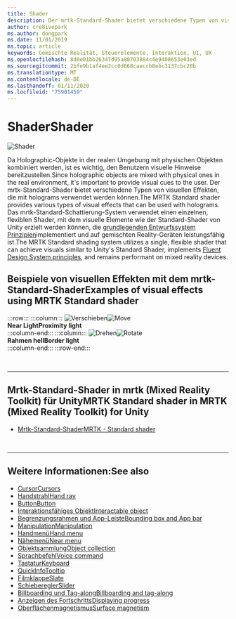 ```yaml
---
title: Shader
description: Der mrtk-Standard-Shader bietet verschiedene Typen von visuellen Effekten, die mit holograms verwendet werden können.
author: cre8ivepark
ms.author: dongpark
ms.date: 11/01/2019
ms.topic: article
keywords: Gemischte Realität, Steuerelemente, Interaktion, UI, UX
ms.openlocfilehash: 8d0e01bb26347d95a80703884c4e9408653e03ed
ms.sourcegitcommit: 2bfe9b1af4ee2cc0d668caeccb8ebc3137cbc20b
ms.translationtype: MT
ms.contentlocale: de-DE
ms.lasthandoff: 01/11/2020
ms.locfileid: "75901459"
---
```

# <a name="shader"></a><span data-ttu-id="b4e8e-104">Shader</span><span class="sxs-lookup"><span data-stu-id="b4e8e-104">Shader</span></span>

![Shader](images/UX/UX_Hero_StandardShader.jpg)

<span data-ttu-id="b4e8e-106">Da Holographic-Objekte in der realen Umgebung mit physischen Objekten kombiniert werden, ist es wichtig, den Benutzern visuelle Hinweise bereitzustellen.</span><span class="sxs-lookup"><span data-stu-id="b4e8e-106">Since holographic objects are mixed with physical ones in the real environment, it's important to provide visual cues to the user.</span></span> <span data-ttu-id="b4e8e-107">Der mrtk-Standard-Shader bietet verschiedene Typen von visuellen Effekten, die mit holograms verwendet werden können.</span><span class="sxs-lookup"><span data-stu-id="b4e8e-107">The MRTK Standard shader provides various types of visual effects that can be used with holograms.</span></span> <span data-ttu-id="b4e8e-108">Das mrtk-Standard-Schattierung-System verwendet einen einzelnen, flexiblen Shader, mit dem visuelle Elemente wie der Standard-Shader von Unity erzielt werden können, die [grundlegenden Entwurfssystem Prinzipien](https://www.microsoft.com/design/fluent/#/)implementiert und auf gemischten Reality-Geräten leistungsfähig ist.</span><span class="sxs-lookup"><span data-stu-id="b4e8e-108">The MRTK Standard shading system utilizes a single, flexible shader that can achieve visuals similar to Unity's Standard Shader, implements [Fluent Design System principles](https://www.microsoft.com/design/fluent/#/), and remains performant on mixed reality devices.</span></span>
<br>

## <a name="examples-of-visual-effects-using-mrtk-standard-shader"></a><span data-ttu-id="b4e8e-109">Beispiele von visuellen Effekten mit dem mrtk-Standard-Shader</span><span class="sxs-lookup"><span data-stu-id="b4e8e-109">Examples of visual effects using MRTK Standard shader</span></span> 
:::row:::
    :::column:::
       <span data-ttu-id="b4e8e-110">![Verschieben](images/UX/UX_Button_Affordance_ProximityLight.jpg)</span><span class="sxs-lookup"><span data-stu-id="b4e8e-110">![Move](images/UX/UX_Button_Affordance_ProximityLight.jpg)</span></span><br>
       <span data-ttu-id="b4e8e-111">**Near Light**</span><span class="sxs-lookup"><span data-stu-id="b4e8e-111">**Proximity light**</span></span><br>
    :::column-end:::
    :::column:::
       <span data-ttu-id="b4e8e-112">![Drehen](images/UX/UX_Button_Affordance_FocusHighlight.jpg)</span><span class="sxs-lookup"><span data-stu-id="b4e8e-112">![Rotate](images/UX/UX_Button_Affordance_FocusHighlight.jpg)</span></span><br>
        <span data-ttu-id="b4e8e-113">**Rahmen hell**</span><span class="sxs-lookup"><span data-stu-id="b4e8e-113">**Border light**</span></span><br>
    :::column-end:::
:::row-end:::

<br>

---

## <a name="mrtk-standard-shader-in-mrtk-mixed-reality-toolkit-for-unity"></a><span data-ttu-id="b4e8e-114">Mrtk-Standard-Shader in mrtk (Mixed Reality Toolkit) für Unity</span><span class="sxs-lookup"><span data-stu-id="b4e8e-114">MRTK Standard shader in MRTK (Mixed Reality Toolkit) for Unity</span></span>

* [<span data-ttu-id="b4e8e-115">Mrtk-Standard-Shader</span><span class="sxs-lookup"><span data-stu-id="b4e8e-115">MRTK - Standard shader</span></span>](https://microsoft.github.io/MixedRealityToolkit-Unity/Documentation/README_MRTKStandardShader.html)


<br>

---

## <a name="see-also"></a><span data-ttu-id="b4e8e-116">Weitere Informationen:</span><span class="sxs-lookup"><span data-stu-id="b4e8e-116">See also</span></span>

* [<span data-ttu-id="b4e8e-117">Cursor</span><span class="sxs-lookup"><span data-stu-id="b4e8e-117">Cursors</span></span>](cursors.md)
* [<span data-ttu-id="b4e8e-118">Handstrahl</span><span class="sxs-lookup"><span data-stu-id="b4e8e-118">Hand ray</span></span>](point-and-commit.md)
* [<span data-ttu-id="b4e8e-119">Button</span><span class="sxs-lookup"><span data-stu-id="b4e8e-119">Button</span></span>](button.md)
* [<span data-ttu-id="b4e8e-120">Interaktionsfähiges Objekt</span><span class="sxs-lookup"><span data-stu-id="b4e8e-120">Interactable object</span></span>](interactable-object.md)
* [<span data-ttu-id="b4e8e-121">Begrenzungsrahmen und App-Leiste</span><span class="sxs-lookup"><span data-stu-id="b4e8e-121">Bounding box and App bar</span></span>](app-bar-and-bounding-box.md)
* [<span data-ttu-id="b4e8e-122">Manipulation</span><span class="sxs-lookup"><span data-stu-id="b4e8e-122">Manipulation</span></span>](direct-manipulation.md)
* [<span data-ttu-id="b4e8e-123">Handmenü</span><span class="sxs-lookup"><span data-stu-id="b4e8e-123">Hand menu</span></span>](hand-menu.md)
* [<span data-ttu-id="b4e8e-124">Nähemenü</span><span class="sxs-lookup"><span data-stu-id="b4e8e-124">Near menu</span></span>](near-menu.md)
* [<span data-ttu-id="b4e8e-125">Objektsammlung</span><span class="sxs-lookup"><span data-stu-id="b4e8e-125">Object collection</span></span>](object-collection.md)
* [<span data-ttu-id="b4e8e-126">Sprachbefehl</span><span class="sxs-lookup"><span data-stu-id="b4e8e-126">Voice command</span></span>](voice-input.md)
* [<span data-ttu-id="b4e8e-127">Tastatur</span><span class="sxs-lookup"><span data-stu-id="b4e8e-127">Keyboard</span></span>](keyboard.md)
* [<span data-ttu-id="b4e8e-128">QuickInfo</span><span class="sxs-lookup"><span data-stu-id="b4e8e-128">Tooltip</span></span>](tooltip.md)
* [<span data-ttu-id="b4e8e-129">Filmklappe</span><span class="sxs-lookup"><span data-stu-id="b4e8e-129">Slate</span></span>](slate.md)
* [<span data-ttu-id="b4e8e-130">Schieberegler</span><span class="sxs-lookup"><span data-stu-id="b4e8e-130">Slider</span></span>](slider.md)
* [<span data-ttu-id="b4e8e-131">Billboarding und Tag-along</span><span class="sxs-lookup"><span data-stu-id="b4e8e-131">Billboarding and tag-along</span></span>](billboarding-and-tag-along.md)
* [<span data-ttu-id="b4e8e-132">Anzeigen des Fortschritts</span><span class="sxs-lookup"><span data-stu-id="b4e8e-132">Displaying progress</span></span>](progress.md)
* [<span data-ttu-id="b4e8e-133">Oberflächenmagnetismus</span><span class="sxs-lookup"><span data-stu-id="b4e8e-133">Surface magnetism</span></span>](surface-magnetism.md)
